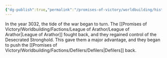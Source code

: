 ```yaml
---
{"dg-publish":true,"permalink":"/promises-of-victory/worldbuilding/historic-events/war/the-tide-turns-again/","title":"The Tide Turns Again","noteIcon":"History","created":"","updated":""}
---
```


In the year 3032, the tide of the war began to turn. The [[Promises of Victory/Worldbuilding/Factions/League of Arathor/League of Arathor\|League of Arathor]] fought back, and they regained control of the Desecrated Stronghold. This gave them a major advantage, and they began to push the [[Promises of Victory/Worldbuilding/Factions/Defilers/Defilers\|Defilers]] back. 
